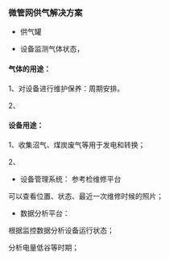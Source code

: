 ### 微管网供气解决方案

- 供气罐

- 设备监测气体状态，

#### 气体的用途：

1、对设备进行维护保养：周期安排。

2、

#### 设备用途：

1、收集沼气、煤炭废气等用于发电和转换；

2、

- 设备管理系统：  参考检维修平台

可以查看位置、状态、最近一次维修时候的照片；

- 数据分析平台：

根据监控数据分析设备运行状态；

分析电量低谷等时期；

